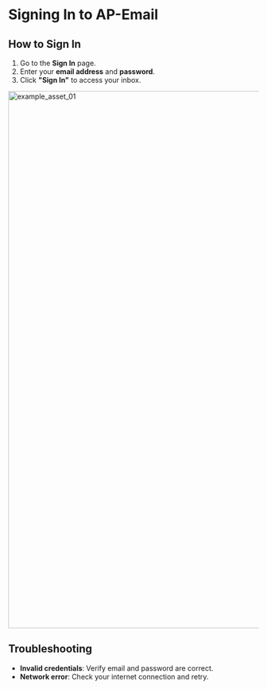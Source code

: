 # Signing In to AP-Email

## How to Sign In

1. Go to the **Sign In** page.
2. Enter your **email address** and **password**.
3. Click **"Sign In"** to access your inbox.

<img width="1920" height="1080" alt="example_asset_01" src="https://github.com/user-attachments/assets/c5a03050-e678-45f1-94a7-28c57bcf0507" />

## Troubleshooting

- **Invalid credentials**: Verify email and password are correct.
- **Network error**: Check your internet connection and retry.
